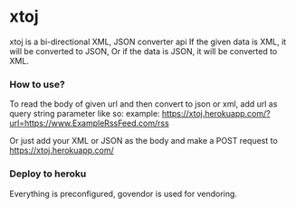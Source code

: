 # xtoj
xtoj is a bi-directional XML, JSON converter api
If the given data is XML, it will be converted to JSON,
Or if the data is JSON, it will be converted to XML.
### How to use?
To read the body of given url and then convert to json or xml, add url as query string parameter like so:
example: https://xtoj.herokuapp.com/?url=https://www.ExampleRssFeed.com/rss

Or just add your XML or JSON as the body and make a POST request to https://xtoj.herokuapp.com/

### Deploy to heroku
Everything is preconfigured, govendor is used for vendoring.
